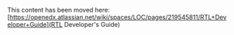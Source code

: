This content has been moved here: [https://openedx.atlassian.net/wiki/spaces/LOC/pages/219545811/RTL+Developer+Guide](RTL Developer's Guide)
